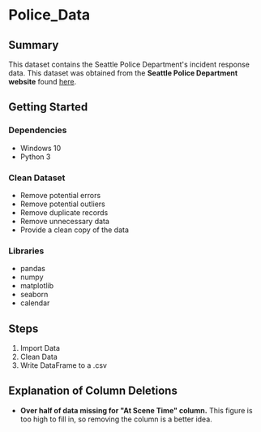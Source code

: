 # Police_Data

## Summary
This dataset contains the Seattle Police Department's incident response data. This dataset was obtained from the **Seattle Police Department website** found [here](https://data.seattle.gov/Public-Safety/Seattle-Police-Department-911-Incident-Response/3k2p-39jp).

## Getting Started
### Dependencies
- Windows 10
- Python 3

### Clean Dataset
- Remove potential errors
- Remove potential outliers
- Remove duplicate records
- Remove unnecessary data
- Provide a clean copy of the data

### Libraries
- pandas
- numpy
- matplotlib
- seaborn
- calendar


## Steps
1. Import Data
2. Clean Data
3. Write DataFrame to a .csv


## Explanation of Column Deletions 
- **Over half of data missing for "At Scene Time" column.**
This figure is too high to fill in, so removing the column is a better idea.
